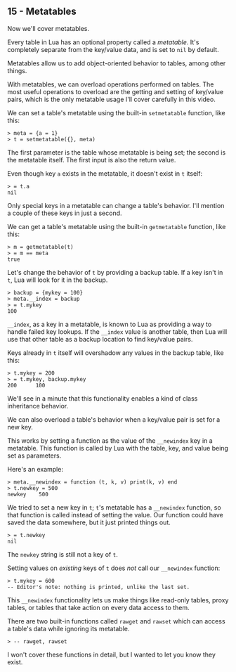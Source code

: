 ## 15 - Metatables

<!-- 15.1 metatable intro -->

Now we'll cover metatables.

Every table in Lua has an optional property called a *metatable*.
It's completely separate from the key/value data, and is set
to `nil` by default.

Metatables allow us to add object-oriented behavior to tables,
among other things.

With metatables, we can overload operations performed
on tables. The most useful operations to overload are the getting
and setting of key/value pairs, which is the only metatable usage
I'll cover carefully in this video.

<!-- 15.2 setting and getting a metatable -->

We can set a table's metatable using the built-in `setmetatable`
function, like this:

    > meta = {a = 1}
    > t = setmetatable({}, meta)

The first parameter is the table whose metatable is being set;
the second is the metatable itself. The first input is also
the return value.

Even though key `a` exists in the metatable, it doesn't exist
in `t` itself:

    > = t.a
    nil

Only special keys in a metatable can change a table's behavior.
I'll mention a couple of these keys in just a second.

We can get a table's metatable using the built-in `getmetatable`
function, like this:

    > m = getmetatable(t)
    > = m == meta
    true

<!-- 15.3 delegating gets -->

Let's change the behavior of `t` by providing a backup table.
If a key isn't in `t`, Lua will look for it in the backup.

    > backup = {mykey = 100}
    > meta.__index = backup
    > = t.mykey
    100

`__index`, as a key in a metatable, is known to Lua as
providing a way to handle failed key lookups. If the
`__index` value is another table, then Lua will use
that other table as a backup location to find
key/value pairs.

Keys already in `t` itself will overshadow
any values in the backup table, like this:

    > t.mykey = 200
    > = t.mykey, backup.mykey
    200      100

We'll see in a minute that this functionality enables
a kind of class inheritance behavior.

<!-- 15.4 delegating sets -->

We can also overload a table's behavior when a key/value pair
is set for a new key.

This works by setting a function as the value of the
`__newindex` key in a metatable. This function
is called by Lua with the table, key, and value
being set as parameters.

Here's an example:

    > meta.__newindex = function (t, k, v) print(k, v) end
    > t.newkey = 500
    newkey    500

We tried to set a new key in `t`; `t`'s metatable
has a `__newindex` function, so that function is called
instead of setting the value.
Our function could have saved the data somewhere, but
it just printed things out.

    > = t.newkey
    nil

The `newkey` string is still not a key of `t`.

Setting values on *existing* keys of `t` does *not* call
our `__newindex` function:

    > t.mykey = 600
    -- Editor's note: nothing is printed, unlike the last set.

This `__newindex` functionality lets us make things like
read-only tables, proxy tables, or tables that take action on
every data access to them.

<!-- 15.5 rawget and rawset -->

There are two built-in functions called `rawget` and `rawset`
which can access a table's data while ignoring its metatable.

    > -- rawget, rawset

I won't cover these functions in detail, but I wanted to let
you know they exist.
